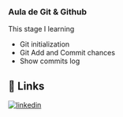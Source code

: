 ### Aula de Git & Github

This stage I learning

- Git initialization
- Git Add and Commit chances
- Show commits log


## 🔗 Links

[![linkedin](https://img.shields.io/badge/linkedin-0A66C2?style=for-the-badge&logo=linkedin&logoColor=white)](https://www.linkedin.com/in/jjfaleiro/)


